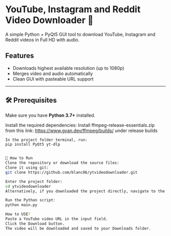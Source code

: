 # YouTube, Instagram and Reddit Video Downloader 🎥

A simple Python + PyQt5 GUI tool to download YouTube, Instagram and Reddit videos in Full HD with audio.

## Features
- Downloads highest available resolution (up to 1080p)
- Merges video and audio automatically
- Clean GUI with pasteable URL support

---

## 🛠️ Prerequisites

Make sure you have **Python 3.7+** installed.

Install the required dependencies:
Install ffmpeg-release-essentials.zip from this link: https://www.gyan.dev/ffmpeg/builds/ under release builds

```bash
In the project folder terminal, run:
pip install PyQt5 yt-dlp


🚀 How to Run
Clone the repository or download the source files:
Clone it using git:
git clone https://github.com/blanc86/ytvideodownloader.git

Enter the project folder:
cd ytvideodownloader
Alternatively, if you downloaded the project directly, navigate to the project folder.

Run the Python script:
python main.py

How to USE?
Paste a YouTube video URL in the input field.
Click the Download button.
The video will be downloaded and saved to your Downloads folder.
